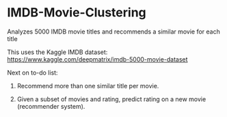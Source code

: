 # IMDB-Movie-Clustering
Analyzes 5000 IMDB movie titles and recommends a similar movie for each title

This uses the Kaggle IMDB dataset:
https://www.kaggle.com/deepmatrix/imdb-5000-movie-dataset



Next on to-do list:

1) Recommend more than one similar title per movie.

2) Given a subset of movies and rating, predict rating on a new movie (recommender system).
